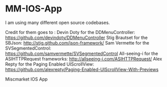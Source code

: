 MM-IOS-App
==========

I am using many different open source codebases.

Credit for them goes to :
Devin Doty for the DDMenuController: https://github.com/devindoty/DDMenuController
Stig Brautset for the SBJson: http://stig.github.com/json-framework/
Sam Vermette for the SVSegmentedControl: https://github.com/samvermette/SVSegmentedControl
All-seeing-i for the ASIHTTPRequest frameworks: http://allseeing-i.com/ASIHTTPRequest/
Alex Repty for the Paging Enabled UIScrollView: https://github.com/alexrepty/Paging-Enabled-UIScrollView-With-Previews

Miscmarket IOS App